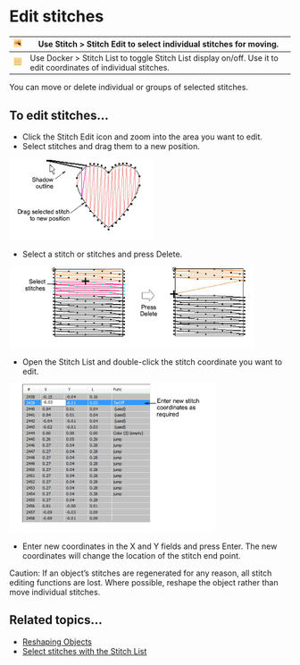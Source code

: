 # Edit stitches

| ![StitchEdit00026.png](assets/StitchEdit00026.png) | Use Stitch > Stitch Edit to select individual stitches for moving.                                                |
| -------------------------------------------------- | ----------------------------------------------------------------------------------------------------------------- |
| ![StitchList00027.png](assets/StitchList00027.png) | Use Docker > Stitch List to toggle Stitch List display on/off. Use it to edit coordinates of individual stitches. |

You can move or delete individual or groups of selected stitches.

## To edit stitches...

- Click the Stitch Edit icon and zoom into the area you want to edit.
- Select stitches and drag them to a new position.

![MoveStitch.png](assets/MoveStitch.png)

- Select a stitch or stitches and press Delete.

![functions00030.png](assets/functions00030.png)

- Open the Stitch List and double-click the stitch coordinate you want to edit.

![StitchListEdit.png](assets/StitchListEdit.png)

- Enter new coordinates in the X and Y fields and press Enter. The new coordinates will change the location of the stitch end point.

Caution: If an object’s stitches are regenerated for any reason, all stitch editing functions are lost. Where possible, reshape the object rather than move individual stitches.

## Related topics...

- [Reshaping Objects](../reshape/Reshaping_Objects)
- [Select stitches with the Stitch List](Select_stitches_with_the_Stitch_List)
